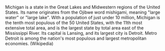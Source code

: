 Michigan is a state in the Great Lakes and Midwestern regions of the United States. Its name originates from the Ojibwe word mishigami, meaning "large water" or "large lake". With a population of just under 10 million, Michigan is the tenth most populous of the 50 United States, with the 11th most extensive total area, and is the largest state by total area east of the Mississippi River. Its capital is Lansing, and its largest city is Detroit. Metro Detroit is among the nation's most populous and largest metropolitan economies. (Wikipedia)
